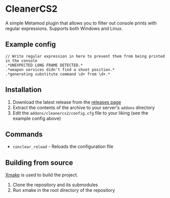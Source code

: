 # CleanerCS2

A simple Metamod plugin that allows you to filter out console prints with regular expressions.
Supports both Windows and Linux.

## Example config

```
// Write regular expression in here to prevent them from being printed in the console
.*UNEXPECTED LONG FRAME DETECTED.*
.*weapon services didn't find a shoot position.*
.*generating substitute command \d+ from \d+.*
```

## Installation

1. Download the latest release from the [releases page](https://github.com/Source2ZE/CleanerCS2/releases/)
2. Extract the contents of the archive to your server's `addons` directory
3. Edit the `addons/cleanercs2/config.cfg` file to your liking (see the example config above)

## Commands

- `conclear_reload` - Reloads the configuration file

## Building from source

[Xmake](https://xmake.io/#/getting_started) is used to build the project.

1. Clone the repository and its submodules
2. Run xmake in the root directory of the repository